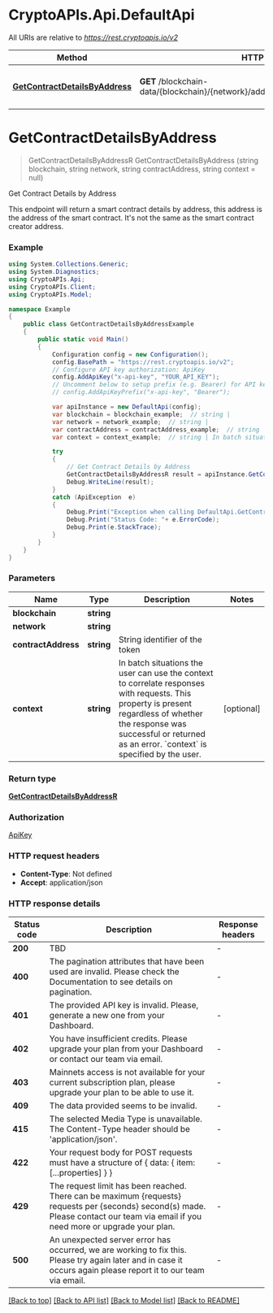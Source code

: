 # CryptoAPIs.Api.DefaultApi

All URIs are relative to *https://rest.cryptoapis.io/v2*

Method | HTTP request | Description
------------- | ------------- | -------------
[**GetContractDetailsByAddress**](DefaultApi.md#getcontractdetailsbyaddress) | **GET** /blockchain-data/{blockchain}/{network}/addresses/{contractAddress}/contract | Get Contract Details by Address


<a name="getcontractdetailsbyaddress"></a>
# **GetContractDetailsByAddress**
> GetContractDetailsByAddressR GetContractDetailsByAddress (string blockchain, string network, string contractAddress, string context = null)

Get Contract Details by Address

This endpoint will return a smart contract details by address, this address is the address of the smart contract. It's not the same as the smart contract creator address.

### Example
```csharp
using System.Collections.Generic;
using System.Diagnostics;
using CryptoAPIs.Api;
using CryptoAPIs.Client;
using CryptoAPIs.Model;

namespace Example
{
    public class GetContractDetailsByAddressExample
    {
        public static void Main()
        {
            Configuration config = new Configuration();
            config.BasePath = "https://rest.cryptoapis.io/v2";
            // Configure API key authorization: ApiKey
            config.AddApiKey("x-api-key", "YOUR_API_KEY");
            // Uncomment below to setup prefix (e.g. Bearer) for API key, if needed
            // config.AddApiKeyPrefix("x-api-key", "Bearer");

            var apiInstance = new DefaultApi(config);
            var blockchain = blockchain_example;  // string | 
            var network = network_example;  // string | 
            var contractAddress = contractAddress_example;  // string | String identifier of the token
            var context = context_example;  // string | In batch situations the user can use the context to correlate responses with requests. This property is present regardless of whether the response was successful or returned as an error. `context` is specified by the user. (optional) 

            try
            {
                // Get Contract Details by Address
                GetContractDetailsByAddressR result = apiInstance.GetContractDetailsByAddress(blockchain, network, contractAddress, context);
                Debug.WriteLine(result);
            }
            catch (ApiException  e)
            {
                Debug.Print("Exception when calling DefaultApi.GetContractDetailsByAddress: " + e.Message );
                Debug.Print("Status Code: "+ e.ErrorCode);
                Debug.Print(e.StackTrace);
            }
        }
    }
}
```

### Parameters

Name | Type | Description  | Notes
------------- | ------------- | ------------- | -------------
 **blockchain** | **string**|  | 
 **network** | **string**|  | 
 **contractAddress** | **string**| String identifier of the token | 
 **context** | **string**| In batch situations the user can use the context to correlate responses with requests. This property is present regardless of whether the response was successful or returned as an error. &#x60;context&#x60; is specified by the user. | [optional] 

### Return type

[**GetContractDetailsByAddressR**](GetContractDetailsByAddressR.md)

### Authorization

[ApiKey](../README.md#ApiKey)

### HTTP request headers

 - **Content-Type**: Not defined
 - **Accept**: application/json


### HTTP response details
| Status code | Description | Response headers |
|-------------|-------------|------------------|
| **200** | TBD |  -  |
| **400** | The pagination attributes that have been used are invalid. Please check the Documentation to see details on pagination. |  -  |
| **401** | The provided API key is invalid. Please, generate a new one from your Dashboard. |  -  |
| **402** | You have insufficient credits. Please upgrade your plan from your Dashboard or contact our team via email. |  -  |
| **403** | Mainnets access is not available for your current subscription plan, please upgrade your plan to be able to use it. |  -  |
| **409** | The data provided seems to be invalid. |  -  |
| **415** | The selected Media Type is unavailable. The Content-Type header should be &#39;application/json&#39;. |  -  |
| **422** | Your request body for POST requests must have a structure of { data: { item: [...properties] } } |  -  |
| **429** | The request limit has been reached. There can be maximum {requests} requests per {seconds} second(s) made. Please contact our team via email if you need more or upgrade your plan. |  -  |
| **500** | An unexpected server error has occurred, we are working to fix this. Please try again later and in case it occurs again please report it to our team via email. |  -  |

[[Back to top]](#) [[Back to API list]](../README.md#documentation-for-api-endpoints) [[Back to Model list]](../README.md#documentation-for-models) [[Back to README]](../README.md)

